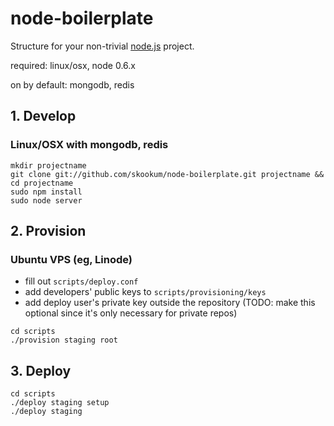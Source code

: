# node-boilerplate
      
  Structure for your non-trivial [node.js](http://nodejs.org) project.

  required: linux/osx, node 0.6.x

  on by default: mongodb, redis

## 1. Develop

  ### Linux/OSX with mongodb, redis

  ```shell
  mkdir projectname
  git clone git://github.com/skookum/node-boilerplate.git projectname && cd projectname
  sudo npm install
  sudo node server
  ```

## 2. Provision
  
  ### Ubuntu VPS (eg, Linode)

  - fill out `scripts/deploy.conf`
  - add developers' public keys to `scripts/provisioning/keys`
  - add deploy user's private key outside the repository (TODO: make this optional since it's only necessary for private repos)
  
  ```
  cd scripts
  ./provision staging root
  ```

## 3. Deploy

  ```
  cd scripts
  ./deploy staging setup
  ./deploy staging
  ```